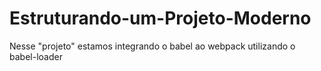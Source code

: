# Estruturando-um-Projeto-Moderno

Nesse "projeto" estamos integrando o babel ao webpack utilizando o babel-loader
